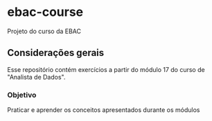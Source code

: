# ebac-course
Projeto do curso da EBAC

## Considerações gerais
Esse repositório contém exercícios a partir do módulo 17 do curso de "Analista de Dados".

### Objetivo
Praticar e aprender os conceitos apresentados durante os módulos